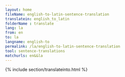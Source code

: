 ```yaml
---
layout: home
fileName: english-to-latin-sentence-translation
translatein: english_to_latin
folderName : translate
lang: la
from: en
to: la
langname: english-to
permalink: /la/english-to-latin-sentence-translation
tool: sentence-translations
matchurls: en&&la
---
```

{% include section/translateinto.html %}
